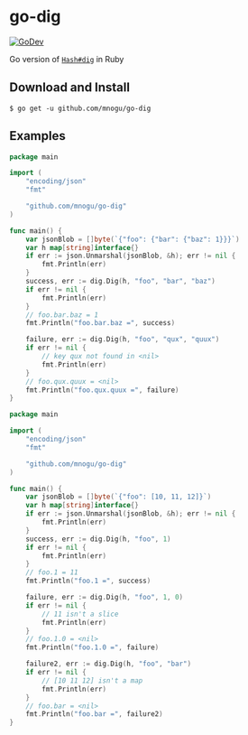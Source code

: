 # go-dig

[![GoDev](https://img.shields.io/static/v1?label=godev&message=reference&color=00add8)](https://pkg.go.dev/mod/github.com/mnogu/go-dig)

Go version of [`Hash#dig`](https://docs.ruby-lang.org/en/2.7.0/Hash.html#method-i-dig) in Ruby

## Download and Install

```
$ go get -u github.com/mnogu/go-dig
```

## Examples

```go
package main

import (
	"encoding/json"
	"fmt"

	"github.com/mnogu/go-dig"
)

func main() {
	var jsonBlob = []byte(`{"foo": {"bar": {"baz": 1}}}`)
	var h map[string]interface{}
	if err := json.Unmarshal(jsonBlob, &h); err != nil {
		fmt.Println(err)
	}
	success, err := dig.Dig(h, "foo", "bar", "baz")
	if err != nil {
		fmt.Println(err)
	}
	// foo.bar.baz = 1
	fmt.Println("foo.bar.baz =", success)

	failure, err := dig.Dig(h, "foo", "qux", "quux")
	if err != nil {
		// key qux not found in <nil>
		fmt.Println(err)
	}
	// foo.qux.quux = <nil>
	fmt.Println("foo.qux.quux =", failure)
}
```

```go
package main

import (
	"encoding/json"
	"fmt"

	"github.com/mnogu/go-dig"
)

func main() {
	var jsonBlob = []byte(`{"foo": [10, 11, 12]}`)
	var h map[string]interface{}
	if err := json.Unmarshal(jsonBlob, &h); err != nil {
		fmt.Println(err)
	}
	success, err := dig.Dig(h, "foo", 1)
	if err != nil {
		fmt.Println(err)
	}
	// foo.1 = 11
	fmt.Println("foo.1 =", success)

	failure, err := dig.Dig(h, "foo", 1, 0)
	if err != nil {
		// 11 isn't a slice
		fmt.Println(err)
	}
	// foo.1.0 = <nil>
	fmt.Println("foo.1.0 =", failure)

	failure2, err := dig.Dig(h, "foo", "bar")
	if err != nil {
		// [10 11 12] isn't a map
		fmt.Println(err)
	}
	// foo.bar = <nil>
	fmt.Println("foo.bar =", failure2)
}
```
